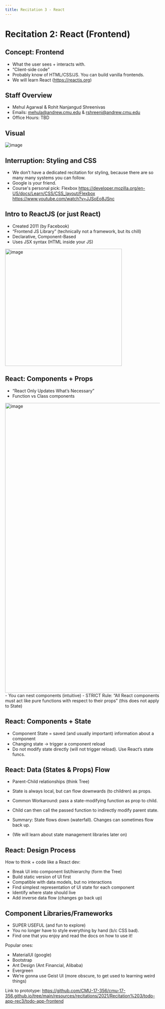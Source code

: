```yaml
---
title: Recitation 3 - React
---
```


# Recitation 2: React (Frontend)

## Concept: Frontend

- What the user sees + interacts with.
- “Client-side code”
- Probably know of HTML/CSS/JS. You can build vanilla frontends.
- We will learn React (https://reactjs.org)

## Staff Overview
- Mehul Agarwal & Rohit Nanjangud Shreenivas
- Emails: mehula@andrew.cmu.edu & rshreeni@andrew.cmu.edu
- Office Hours: TBD

## Visual
![image](https://user-images.githubusercontent.com/42957482/216521060-d797b392-e24c-4cb7-b9a6-bd0bb6582e4c.jpeg)

## Interruption: Styling and CSS
- We don’t have a dedicated recitation for styling, because there are so many many systems you can follow.
- Google is your friend.
- Course's personal pick: Flexbox
https://developer.mozilla.org/en-US/docs/Learn/CSS/CSS_layout/Flexbox
https://www.youtube.com/watch?v=JJSoEo8JSnc

## Intro to ReactJS (or just React)
- Created 2011 (by Facebook)
- “Frontend JS Library” (technically not a framework, but its chill)
- Declarative, Component-Based
- Uses JSX syntax (HTML inside your JS)

<img width="380" alt="image" src="https://user-images.githubusercontent.com/42957482/216521984-aa33b996-bee6-4e51-b13f-f7ff8a06e6f3.png">

## React: Components + Props
- “React Only Updates What’s Necessary”
- Function vs Class components
<img width="940" alt="image" src="https://user-images.githubusercontent.com/42957482/216522175-cadae18a-54ca-437c-a3fc-8dbb1441b4fb.png">
- You can nest components (intuitive)
- STRICT Rule: “All React components must act like pure functions with respect to their props” (this does not apply to State)

## React: Components + State
- Component State = saved (and usually important) information about a component
- Changing state -> trigger a component reload
- Do not modify state directly (will not trigger reload). Use React’s state funcs.

## React: Data (States & Props) Flow
- Parent-Child relationships (think Tree)
- State is always local, but can flow downwards (to children) as props.
- Common Workaround: pass a state-modifying function as prop to child.
- Child can then call the passed function to indirectly modify parent state.

- Summary: State flows down (waterfall). Changes can sometimes flow back up.
- (We will learn about state management libraries later on)

## React: Design Process
How to think + code like a React dev:
- Break UI into component list/hierarchy (form the Tree)
- Build static version of UI first
- Compatible with data models, but no interactions
- Find simplest representation of UI state for each component
- Identify where state should live
- Add inverse data flow (changes go back up)

## Component Libraries/Frameworks
- SUPER USEFUL (and fun to explore)
- You no longer have to style everything by hand (b/c CSS bad).
- Find one that you enjoy and read the docs on how to use it!

Popular ones:
- MaterialUI (google)
- Bootstrap
- Ant Design (Ant Financial, Alibaba)
- Evergreen
- We’re gonna use Geist UI (more obscure, to get used to learning weird things)

Link to prototype: https://github.com/CMU-17-356/cmu-17-356.github.io/tree/main/resources/recitations/2021/Recitation%203/todo-app-rec3/todo-app-frontend
